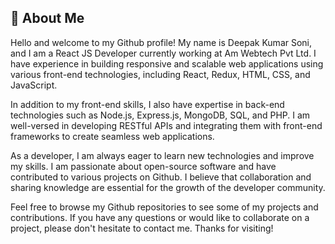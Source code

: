 
## 🚀 About Me

Hello and welcome to my Github profile! My name is Deepak Kumar Soni, and I am a React JS Developer currently working at Am Webtech Pvt Ltd. I have experience in building responsive and scalable web applications using various front-end technologies, including React, Redux, HTML, CSS, and JavaScript.

In addition to my front-end skills, I also have expertise in back-end technologies such as Node.js, Express.js, MongoDB, SQL, and PHP. I am well-versed in developing RESTful APIs and integrating them with front-end frameworks to create seamless web applications.

As a developer, I am always eager to learn new technologies and improve my skills. I am passionate about open-source software and have contributed to various projects on Github. I believe that collaboration and sharing knowledge are essential for the growth of the developer community.

Feel free to browse my Github repositories to see some of my projects and contributions. If you have any questions or would like to collaborate on a project, please don't hesitate to contact me. Thanks for visiting!


